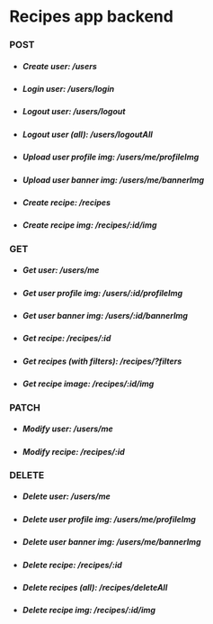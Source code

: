 # Recipes app backend
### POST
* ##### Create user: */users*
* ##### Login user: */users/login*
* ##### Logout user: */users/logout*
* ##### Logout user (all): */users/logoutAll*
* ##### Upload user profile img: */users/me/profileImg*
* ##### Upload user banner img: */users/me/bannerImg*
* ##### Create recipe: */recipes*
* ##### Create recipe img: */recipes/:id/img*
### GET
* ##### Get user: */users/me*
* ##### Get user profile img: */users/:id/profileImg*
* ##### Get user banner img: */users/:id/bannerImg*
* ##### Get recipe: */recipes/:id*
* ##### Get recipes (with filters): */recipes/?filters*
* ##### Get recipe image: */recipes/:id/img*
### PATCH
* ##### Modify user: */users/me*
* ##### Modify recipe: */recipes/:id*
### DELETE
* ##### Delete user: */users/me*
* ##### Delete user profile img: */users/me/profileImg*
* ##### Delete user banner img: */users/me/bannerImg*
* ##### Delete recipe: */recipes/:id*
* ##### Delete recipes (all): */recipes/deleteAll*
* ##### Delete recipe img: */recipes/:id/img*